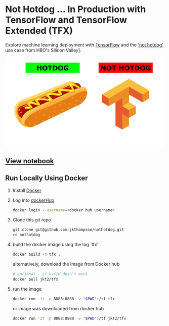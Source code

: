 # Not Hotdog ... In Production with TensorFlow and TensorFlow Extended (TFX)

Explore machine learning deployment with [TensorFlow] and the ['not hotdog'] use case from HBO's Silicon Valley].

['not hotdog']: https://www.youtube.com/watch?v=ACmydtFDTGs
[TensorFlow]: https://www.tensorflow.org/

![not hotdog](./NotHotdog.jpg)

## [View notebook](https://github.com/jkthompson/nothotdog/blob/master/notHotdog.ipynb)

## Run Locally Using Docker
1. Install [Docker](https://hub.docker.com/search/?offering=community&type=edition)
2. Log into [dockerHub](https://hub.docker.com/)
  	```bash
	docker login --username=<docker hub username>
	```
2. Clone this git repo
	```bash
	git clone git@github.com:jkthompson/nothotdog.git
	cd nothotdog
	``` 
3. build the docker image using the tag 'tfx'
  	```bash
	docker build -t tfx .
	```
	alternatively, download the image from Docker hub
	```bash
	# optional - if build dosn't work
	docker pull jkt2/tfx
	```
4. run the image
  	```bash
	docker run -it -p 8888:8888 -v "$PWD":/tf tfx
	```
	
	or image was downloaded from docker hub

	```bash
	docker run -it -p 8888:8888 -v "$PWD":/tf jkt2/tfx
	```
